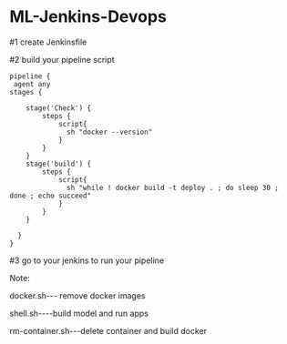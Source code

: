 # ML-Jenkins-Devops


#1 create Jenkinsfile

#2 build your pipeline script
```
pipeline {
 agent any
stages {

    stage('Check') {
        steps {
            script{
              sh "docker --version"
            }
        }
    }
    stage('build') {
        steps {
            script{
              sh "while ! docker build -t deploy . ; do sleep 30 ; done ; echo succeed"
            }
        }
    }

  }
}
```

#3 go to your jenkins to run your pipeline


Note:

docker.sh--- remove <none> docker images

shell.sh----build model and run apps

rm-container.sh---delete container and build docker

